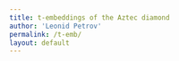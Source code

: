 ```yaml
---
title: t-embeddings of the Aztec diamond
author: 'Leonid Petrov'
permalink: /t-emb/
layout: default
---
```

